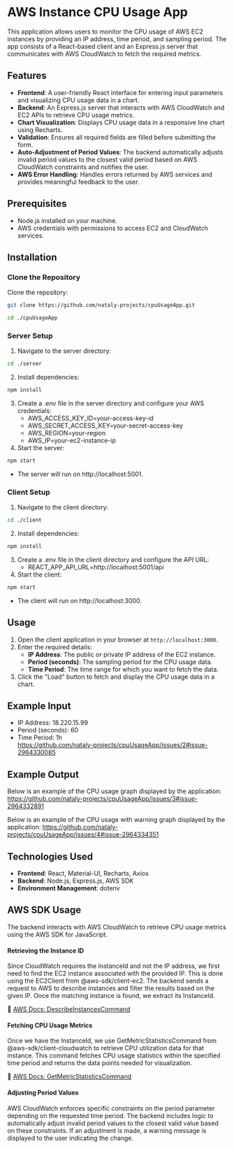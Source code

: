 # AWS Instance CPU Usage App

This application allows users to monitor the CPU usage of AWS EC2 instances by providing an IP address, time period, and sampling period. 
The app consists of a React-based client and an Express.js server that communicates with AWS CloudWatch to fetch the required metrics.

## Features

- **Frontend**: A user-friendly React interface for entering input parameters and visualizing CPU usage data in a chart.
- **Backend**: An Express.js server that interacts with AWS CloudWatch and EC2 APIs to retrieve CPU usage metrics.
- **Chart Visualization**: Displays CPU usage data in a responsive line chart using Recharts.
- **Validation**: Ensures all required fields are filled before submitting the form.
- **Auto-Adjustment of Period Values**: The backend automatically adjusts invalid period values to the closest valid period based on AWS CloudWatch constraints and notifies the user.
- **AWS Error Handling**: Handles errors returned by AWS services and provides meaningful feedback to the user.

## Prerequisites

- Node.js installed on your machine.
- AWS credentials with permissions to access EC2 and CloudWatch services.

## Installation

### Clone the Repository

Clone the repository:
```bash
git clone https://github.com/nataly-projects/cpuUsageApp.git
```
```bash
cd ./cpuUsageApp
```
### Server Setup
1. Navigate to the server directory:
```bash
cd ./server
```
2. Install dependencies:
```bash
npm install
```
3. Create a .env file in the server directory and configure your AWS credentials:
    - AWS_ACCESS_KEY_ID=your-access-key-id
    - AWS_SECRET_ACCESS_KEY=your-secret-access-key
    - AWS_REGION=your-region
    - AWS_IP=your-ec2-instance-ip
4. Start the server:
```bash
npm start
```
- The server will run on http://localhost:5001.

### Client Setup
1. Navigate to the client directory:
```bash
cd ./client
```
2. Install dependencies:
 ```bash
 npm install
```
3. Create a .env file in the client directory and configure the API URL:
    - REACT_APP_API_URL=http://localhost:5001/api
4. Start the client:
```bash
npm start
```
- The client will run on http://localhost:3000.

## Usage

1. Open the client application in your browser at `http://localhost:3000`.
2. Enter the required details:
    - **IP Address**: The public or private IP address of the EC2 instance.
    - **Period (seconds)**: The sampling period for the CPU usage data.
    - **Time Period**: The time range for which you want to fetch the data.
3. Click the "Load" button to fetch and display the CPU usage data in a chart.

## Example Input
- IP Address: 18.220.15.99  
- Period (seconds): 60  
- Time Period: 1h  
https://github.com/nataly-projects/cpuUsageApp/issues/2#issue-2964330085

## Example Output
Below is an example of the CPU usage graph displayed by the application:
https://github.com/nataly-projects/cpuUsageApp/issues/3#issue-2964332891

Below is an example of the CPU usage with warning graph displayed by the application:
https://github.com/nataly-projects/cpuUsageApp/issues/4#issue-2964334351

## Technologies Used

- **Frontend**: React, Material-UI, Recharts, Axios
- **Backend**: Node.js, Express.js, AWS SDK
- **Environment Management**: dotenv

## AWS SDK Usage
The backend interacts with AWS CloudWatch to retrieve CPU usage metrics using the AWS SDK for JavaScript.

#### Retrieving the Instance ID
Since CloudWatch requires the InstanceId and not the IP address, we first need to find the EC2 instance associated with the provided IP. This is done using the EC2Client from @aws-sdk/client-ec2. The backend sends a request to AWS to describe instances and filter the results based on the given IP. Once the matching instance is found, we extract its InstanceId.

📌 [AWS Docs: DescribeInstancesCommand](https://docs.aws.amazon.com/AWSJavaScriptSDK/v3/latest/client/ec2/command/DescribeInstancesCommand/)


#### Fetching CPU Usage Metrics
Once we have the InstanceId, we use GetMetricStatisticsCommand from @aws-sdk/client-cloudwatch to retrieve CPU utilization data for that instance. This command fetches CPU usage statistics within the specified time period and returns the data points needed for visualization.

📌 [AWS Docs: GetMetricStatisticsCommand](https://docs.aws.amazon.com/AWSJavaScriptSDK/v3/latest/client/cloudwatch/command/GetMetricStatisticsCommand/)

#### Adjusting Period Values
AWS CloudWatch enforces specific constraints on the period parameter depending on the requested time period. The backend includes logic to automatically adjust invalid period values to the closest valid value based on these constraints. If an adjustment is made, a warning message is displayed to the user indicating the change.


